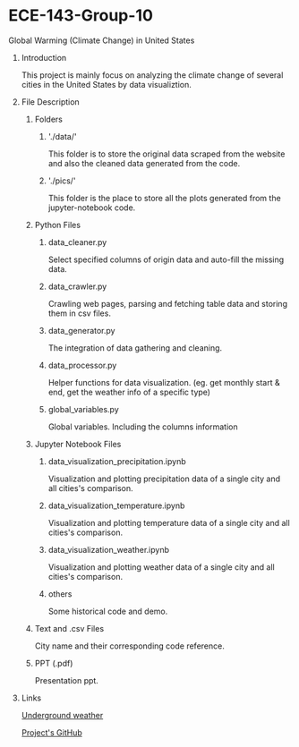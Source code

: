 # ECE-143-Group-10
Global Warming (Climate Change) in United States

1. Introduction
    
    This project is mainly focus on analyzing the climate change of several cities in 
    the United States by data visualiztion.
 
2. File Description

    1. Folders
        1. './data/'
            
            This folder is to store the original data scraped from the website and also
            the cleaned data generated from the code.
         
        2. './pics/'
            
            This folder is the place to store all the plots generated from the jupyter-notebook
            code.
        
    2. Python Files
        1. data_cleaner.py
            
            Select specified columns of origin data and auto-fill the missing data.
            
        2. data_crawler.py
            
            Crawling web pages, parsing and fetching table data and storing them in csv files.
            
        3. data_generator.py
            
            The integration of data gathering and cleaning.
            
        4. data_processor.py
        
            Helper functions for data visualization. (eg. get monthly start & end, get the 
            weather info of a specific type)
            
        5. global_variables.py
        
            Global variables. Including the columns information
     
     3. Jupyter Notebook Files
        1. data_visualization_precipitation.ipynb
            
            Visualization and plotting precipitation data of a single city and all cities's comparison.
            
        2. data_visualization_temperature.ipynb
        
            Visualization and plotting temperature data of a single city and all cities's comparison.
        
        3. data_visualization_weather.ipynb
        
            Visualization and plotting weather data of a single city and all cities's comparison.
            
        4. others
            
            Some historical code and demo.

    4. Text and .csv Files
        
        City name and their corresponding code reference.
        
    5. PPT (.pdf)
        
        Presentation ppt.
        
3. Links

    [Underground weather](https://www.wunderground.com/history/daily/us/ca/san-diego/KSAN/date/2019-4-30)
    
    [Project's GitHub](https://github.com/WFighter909/ECE-143-Group-10)